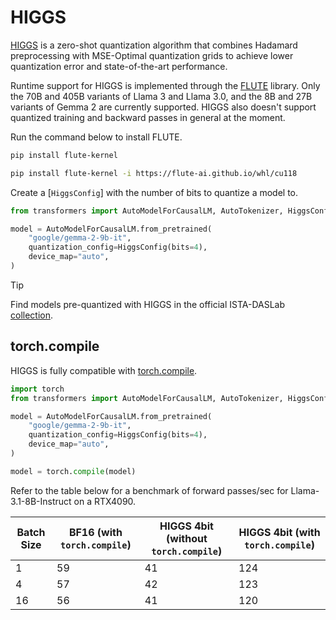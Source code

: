 <!--Copyright 2024 The HuggingFace Team. All rights reserved.

Licensed under the Apache License, Version 2.0 (the "License"); you may not use this file except in compliance with
the License. You may obtain a copy of the License at

http://www.apache.org/licenses/LICENSE-2.0

Unless required by applicable law or agreed to in writing, software distributed under the License is distributed on
an "AS IS" BASIS, WITHOUT WARRANTIES OR CONDITIONS OF ANY KIND, either express or implied. See the License for the
specific language governing permissions and limitations under the License.

⚠️ Note that this file is in Markdown but contain specific syntax for our doc-builder (similar to MDX) that may not be
rendered properly in your Markdown viewer.

-->

# HIGGS

[HIGGS](https://arxiv.org/abs/2411.17525) is a zero-shot quantization algorithm that combines Hadamard preprocessing with MSE-Optimal quantization grids to achieve lower quantization error and state-of-the-art performance.

Runtime support for HIGGS is implemented through the [FLUTE](https://github.com/HanGuo97/flute) library. Only the 70B and 405B variants of Llama 3 and Llama 3.0, and the 8B and 27B variants of Gemma 2 are currently supported. HIGGS also doesn't support quantized training and backward passes in general at the moment.

Run the command below to install FLUTE.

<hfoptions id="install">
<hfoption id="CUDA 12.1">

```bash
pip install flute-kernel
```

</hfoption>
<hfoption id="CUDA 11.8">

```bash
pip install flute-kernel -i https://flute-ai.github.io/whl/cu118
```

</hfoption>
</hfoptions>

Create a [`HiggsConfig`] with the number of bits to quantize a model to.

```python
from transformers import AutoModelForCausalLM, AutoTokenizer, HiggsConfig

model = AutoModelForCausalLM.from_pretrained(
    "google/gemma-2-9b-it",
    quantization_config=HiggsConfig(bits=4),
    device_map="auto",
)
```

> [!TIP]
> Find models pre-quantized with HIGGS in the official ISTA-DASLab [collection](https://huggingface.co/collections/ISTA-DASLab/higgs-675308e432fd56b7f6dab94e).

## torch.compile

HIGGS is fully compatible with [torch.compile](https://pytorch.org/tutorials/intermediate/torch_compile_tutorial.html).

```python
import torch
from transformers import AutoModelForCausalLM, AutoTokenizer, HiggsConfig

model = AutoModelForCausalLM.from_pretrained(
    "google/gemma-2-9b-it",
    quantization_config=HiggsConfig(bits=4),
    device_map="auto",
)

model = torch.compile(model)
```

Refer to the table below for a benchmark of forward passes/sec for Llama-3.1-8B-Instruct on a RTX4090.

| Batch Size | BF16 (with `torch.compile`) | HIGGS 4bit (without `torch.compile`) | HIGGS 4bit (with `torch.compile`) |
|------------|-----------------------------|----------------------------------|-----------------------------------|
| 1          | 59                          | 41                               | 124                               |
| 4          | 57                          | 42                               | 123                               |
| 16         | 56                          | 41                               | 120                               |
